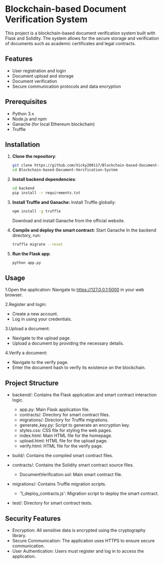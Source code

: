 # Blockchain-based Document Verification System

This project is a blockchain-based document verification system built with Flask and Solidity. The system allows for the secure storage and verification of documents such as academic certificates and legal contracts.

## Features

- User registration and login
- Document upload and storage
- Document verification
- Secure communication protocols and data encryption

## Prerequisites

- Python 3.x
- Node.js and npm
- Ganache (for local Ethereum blockchain)
- Truffle

## Installation

1. **Clone the repository**:
   ```sh
   git clone https://github.com/Vicky200117/Blockchain-based-Document-Verification-System.git
   cd Blockchain-based-Document-Verification-System
   ```
2. **Install backend dependencies**:
   ```sh
   cd backend
   pip install -r requirements.txt
   ```
3. **Install Truffle and Ganache:**
       Install Truffle globally:
   ```sh
   npm install -g truffle
   ```
     Download and install Ganache from the official website.
4. **Compile and deploy the smart contract:**
          Start Ganache
          In the backend directory, run:
   ```sh
   truffle migrate --reset
   ```

5. **Run the Flask app**:
    ```sh
    python app.py
    ```
## Usage
1.Open the application:
  Navigate to https://127.0.0.1:5000 in your web browser.

2.Register and login:
  - Create a new account.
  - Log in using your credentials.

3.Upload a document:
  - Navigate to the upload page.
  - Upload a document by providing the necessary details.

4.Verify a document:
  - Navigate to the verify page.
  - Enter the document hash to verify its existence on the blockchain.

## Project Structure
- backend/: Contains the Flask application and smart contract interaction logic.
  
  - app.py: Main Flask application file.
  - contracts/: Directory for smart contract files.
  - migrations/: Directory for Truffle migrations.
  - generate_key.py: Script to generate an encryption key.
  - styles.css: CSS file for styling the web pages.
  - index.html: Main HTML file for the homepage.
  - upload.html: HTML file for the upload page.
  - verify.html: HTML file for the verify page.
    
- build/: Contains the compiled smart contract files.
  
- contracts/: Contains the Solidity smart contract source files.
  - DocumentVerification.sol: Main smart contract file.

- migrations/: Contains Truffle migration scripts.
  - '1_deploy_contracts.js': Migration script to deploy the smart contract.

- test/: Directory for smart contract tests.

## Security Features
- Encryption: All sensitive data is encrypted using the cryptography library.
- Secure Communication: The application uses HTTPS to ensure secure communication.
- User Authentication: Users must register and log in to access the application.

